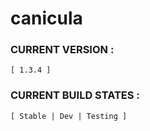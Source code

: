 # canicula

### CURRENT VERSION :     
    [ 1.3.4 ]

### CURRENT BUILD STATES : 
    [ Stable | Dev | Testing ]